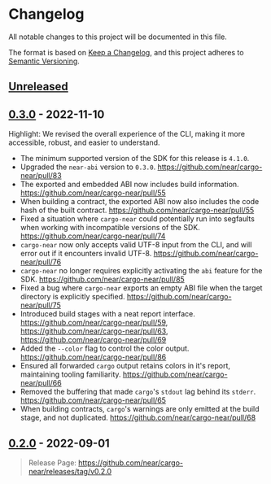 # Changelog

All notable changes to this project will be documented in this file.

The format is based on [Keep a Changelog](https://keepachangelog.com/en/1.0.0/),
and this project adheres to [Semantic Versioning](https://semver.org/spec/v2.0.0.html).

## [Unreleased]

## [0.3.0] - 2022-11-10

Highlight: We revised the overall experience of the CLI, making it more accessible, robust, and easier to understand.

- The minimum supported version of the SDK for this release is `4.1.0`.
- Upgraded the `near-abi` version to `0.3.0`. <https://github.com/near/cargo-near/pull/83>
- The exported and embedded ABI now includes build information. <https://github.com/near/cargo-near/pull/55>
- When building a contract, the exported ABI now also includes the code hash of the built contract. <https://github.com/near/cargo-near/pull/55>
- Fixed a situation where `cargo-near` could potentially run into segfaults when working with incompatible versions of the SDK. <https://github.com/near/cargo-near/pull/74>
- `cargo-near` now only accepts valid UTF-8 input from the CLI, and will error out if it encounters invalid UTF-8. <https://github.com/near/cargo-near/pull/76>
- `cargo-near` no longer requires explicitly activating the `abi` feature for the SDK. <https://github.com/near/cargo-near/pull/85>
- Fixed a bug where `cargo-near` exports an empty ABI file when the target directory is explicitly specified. <https://github.com/near/cargo-near/pull/75>
- Introduced build stages with a neat report interface. <https://github.com/near/cargo-near/pull/59>, <https://github.com/near/cargo-near/pull/63>, <https://github.com/near/cargo-near/pull/69>
- Added the `--color` flag to control the color output. <https://github.com/near/cargo-near/pull/86>
- Ensured all forwarded `cargo` output retains colors in it's report, maintaining tooling familiarity. <https://github.com/near/cargo-near/pull/66>
- Removed the buffering that made `cargo`'s `stdout` lag behind its `stderr`. <https://github.com/near/cargo-near/pull/65>
- When building contracts, `cargo`'s warnings are only emitted at the build stage, and not duplicated. <https://github.com/near/cargo-near/pull/68>

## [0.2.0] - 2022-09-01

> Release Page: <https://github.com/near/cargo-near/releases/tag/v0.2.0>

[unreleased]: https://github.com/near/cargo-near/compare/v0.3.0...HEAD
[0.3.0]: https://github.com/near/cargo-near/compare/v0.2.0...v0.3.0
[0.2.0]: https://github.com/near/cargo-near/releases/tag/v0.2.0
